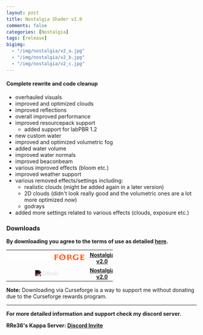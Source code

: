 ```yaml
---
layout: post
title: Nostalgia Shader v2.0
comments: false
categories: [Nostalgia]
tags: [release]
bigimg: 
  - "/img/nostalgia/v2_a.jpg"
  - "/img/nostalgia/v2_b.jpg"
  - "/img/nostalgia/v2_c.jpg"
---
```


#### Complete rewrite and code cleanup

* overhauled visuals
* improved and optimized clouds
* improved reflections
* overall improved performance
* improved resourcepack support
  * added support for labPBR 1.2
* new custom water
* improved and optimized volumetric fog
* added water volume
* improved water normals
* improved beaconbeam
* various improved effects (bloom etc.)
* improved weather support
* various removed effects/settings including:
  * realistic clouds (might be added again in a later version)
  * 2D clouds (didn't look really good and the volumetric ones are a lot more optimized now)
  * godrays
* added more settings related to various effects (clouds, exposure etc.)

### **Downloads**

**By downloading you agree to the terms of use as detailed [here](https://rre36.github.io/nostalgia_shader_web/license/).**

<table style="width:56%; border:none; background:none">
    <tr style="border:none; background:none; height: 40px">
        <th style="width:40%; border:none; background:none">
            <a href="https://www.curseforge.com/minecraft/customization/nostalgia-shader">
            <img alt="Curseforge" style="max-width:200px" src="https://raw.githubusercontent.com/rre36/rre36.github.io/master/img/curseforge.png"></a>
        </th>
        <th style="width:30%; border:none; background:none">
            <a href="https://www.curseforge.com/minecraft/customization/nostalgia-shader/files/2851300">Nostalgia v2.0</a>
        </th>
    </tr>
    <tr style="border:none; background:none; height: 40px">
        <th style="width:40%; border:none; background:none">
            <img alt="Github" style="max-width:100px; filter:invert(100%)" src="https://github.githubassets.com/images/modules/logos_page/GitHub-Logo.png">
        </th>
        <th style="width:30%; border:none; background:none">
            <a href="https://github.com/rre36/nostalgia_shader_web/releases/download/v2.0/Nostalgia_v2.0.zip">Nostalgia v2.0</a>
        </th>
    </tr>
</table>

**Note:** Downloading via Curseforge is a way to support me without donating due to the Curseforge rewards program.

***

**For more detailed information and support check my discord server.**

**RRe36's Kappa Server: [Discord Invite](https://discord.gg/y5xzQ6H)**